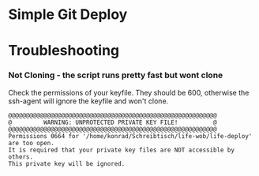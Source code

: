 # Simple Git Deploy

# Troubleshooting

### Not Cloning - the script runs pretty fast but wont clone

Check the permissions of your keyfile. They should be 600, otherwise the ssh-agent will ignore the keyfile and won't clone.

```
@@@@@@@@@@@@@@@@@@@@@@@@@@@@@@@@@@@@@@@@@@@@@@@@@@@@@@@@@@@
@         WARNING: UNPROTECTED PRIVATE KEY FILE!          @
@@@@@@@@@@@@@@@@@@@@@@@@@@@@@@@@@@@@@@@@@@@@@@@@@@@@@@@@@@@
Permissions 0664 for '/home/konrad/Schreibtisch/life-wob/life-deploy' are too open.
It is required that your private key files are NOT accessible by others.
This private key will be ignored.
```